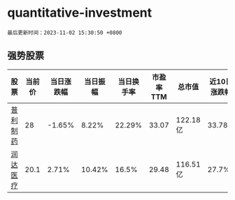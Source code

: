 # quantitative-investment

`最后更新时间：2023-11-02 15:30:50 +0800`

## 强势股票

|股票|当前价|当日涨跌幅|当日振幅|当日换手率|市盈率TTM|总市值|近10日涨跌幅|
|----|----|----|----|----|----|----|----|
|[普利制药](https://xueqiu.com/S/SZ300630)|28|-1.65%|8.22%|22.29%|33.07|122.18亿|33.78%|
|[润达医疗](https://xueqiu.com/S/SH603108)|20.1|2.71%|10.42%|16.5%|29.48|116.51亿|27.7%|
